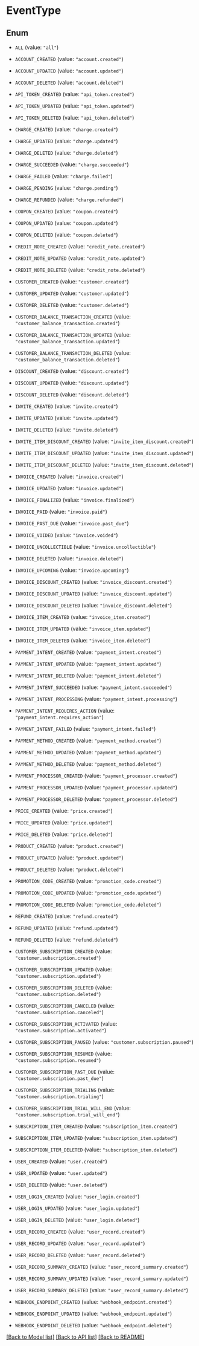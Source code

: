 # EventType

## Enum


* `ALL` (value: `"all"`)

* `ACCOUNT_CREATED` (value: `"account.created"`)

* `ACCOUNT_UPDATED` (value: `"account.updated"`)

* `ACCOUNT_DELETED` (value: `"account.deleted"`)

* `API_TOKEN_CREATED` (value: `"api_token.created"`)

* `API_TOKEN_UPDATED` (value: `"api_token.updated"`)

* `API_TOKEN_DELETED` (value: `"api_token.deleted"`)

* `CHARGE_CREATED` (value: `"charge.created"`)

* `CHARGE_UPDATED` (value: `"charge.updated"`)

* `CHARGE_DELETED` (value: `"charge.deleted"`)

* `CHARGE_SUCCEEDED` (value: `"charge.succeeded"`)

* `CHARGE_FAILED` (value: `"charge.failed"`)

* `CHARGE_PENDING` (value: `"charge.pending"`)

* `CHARGE_REFUNDED` (value: `"charge.refunded"`)

* `COUPON_CREATED` (value: `"coupon.created"`)

* `COUPON_UPDATED` (value: `"coupon.updated"`)

* `COUPON_DELETED` (value: `"coupon.deleted"`)

* `CREDIT_NOTE_CREATED` (value: `"credit_note.created"`)

* `CREDIT_NOTE_UPDATED` (value: `"credit_note.updated"`)

* `CREDIT_NOTE_DELETED` (value: `"credit_note.deleted"`)

* `CUSTOMER_CREATED` (value: `"customer.created"`)

* `CUSTOMER_UPDATED` (value: `"customer.updated"`)

* `CUSTOMER_DELETED` (value: `"customer.deleted"`)

* `CUSTOMER_BALANCE_TRANSACTION_CREATED` (value: `"customer_balance_transaction.created"`)

* `CUSTOMER_BALANCE_TRANSACTION_UPDATED` (value: `"customer_balance_transaction.updated"`)

* `CUSTOMER_BALANCE_TRANSACTION_DELETED` (value: `"customer_balance_transaction.deleted"`)

* `DISCOUNT_CREATED` (value: `"discount.created"`)

* `DISCOUNT_UPDATED` (value: `"discount.updated"`)

* `DISCOUNT_DELETED` (value: `"discount.deleted"`)

* `INVITE_CREATED` (value: `"invite.created"`)

* `INVITE_UPDATED` (value: `"invite.updated"`)

* `INVITE_DELETED` (value: `"invite.deleted"`)

* `INVITE_ITEM_DISCOUNT_CREATED` (value: `"invite_item_discount.created"`)

* `INVITE_ITEM_DISCOUNT_UPDATED` (value: `"invite_item_discount.updated"`)

* `INVITE_ITEM_DISCOUNT_DELETED` (value: `"invite_item_discount.deleted"`)

* `INVOICE_CREATED` (value: `"invoice.created"`)

* `INVOICE_UPDATED` (value: `"invoice.updated"`)

* `INVOICE_FINALIZED` (value: `"invoice.finalized"`)

* `INVOICE_PAID` (value: `"invoice.paid"`)

* `INVOICE_PAST_DUE` (value: `"invoice.past_due"`)

* `INVOICE_VOIDED` (value: `"invoice.voided"`)

* `INVOICE_UNCOLLECTIBLE` (value: `"invoice.uncollectible"`)

* `INVOICE_DELETED` (value: `"invoice.deleted"`)

* `INVOICE_UPCOMING` (value: `"invoice.upcoming"`)

* `INVOICE_DISCOUNT_CREATED` (value: `"invoice_discount.created"`)

* `INVOICE_DISCOUNT_UPDATED` (value: `"invoice_discount.updated"`)

* `INVOICE_DISCOUNT_DELETED` (value: `"invoice_discount.deleted"`)

* `INVOICE_ITEM_CREATED` (value: `"invoice_item.created"`)

* `INVOICE_ITEM_UPDATED` (value: `"invoice_item.updated"`)

* `INVOICE_ITEM_DELETED` (value: `"invoice_item.deleted"`)

* `PAYMENT_INTENT_CREATED` (value: `"payment_intent.created"`)

* `PAYMENT_INTENT_UPDATED` (value: `"payment_intent.updated"`)

* `PAYMENT_INTENT_DELETED` (value: `"payment_intent.deleted"`)

* `PAYMENT_INTENT_SUCCEEDED` (value: `"payment_intent.succeeded"`)

* `PAYMENT_INTENT_PROCESSING` (value: `"payment_intent.processing"`)

* `PAYMENT_INTENT_REQUIRES_ACTION` (value: `"payment_intent.requires_action"`)

* `PAYMENT_INTENT_FAILED` (value: `"payment_intent.failed"`)

* `PAYMENT_METHOD_CREATED` (value: `"payment_method.created"`)

* `PAYMENT_METHOD_UPDATED` (value: `"payment_method.updated"`)

* `PAYMENT_METHOD_DELETED` (value: `"payment_method.deleted"`)

* `PAYMENT_PROCESSOR_CREATED` (value: `"payment_processor.created"`)

* `PAYMENT_PROCESSOR_UPDATED` (value: `"payment_processor.updated"`)

* `PAYMENT_PROCESSOR_DELETED` (value: `"payment_processor.deleted"`)

* `PRICE_CREATED` (value: `"price.created"`)

* `PRICE_UPDATED` (value: `"price.updated"`)

* `PRICE_DELETED` (value: `"price.deleted"`)

* `PRODUCT_CREATED` (value: `"product.created"`)

* `PRODUCT_UPDATED` (value: `"product.updated"`)

* `PRODUCT_DELETED` (value: `"product.deleted"`)

* `PROMOTION_CODE_CREATED` (value: `"promotion_code.created"`)

* `PROMOTION_CODE_UPDATED` (value: `"promotion_code.updated"`)

* `PROMOTION_CODE_DELETED` (value: `"promotion_code.deleted"`)

* `REFUND_CREATED` (value: `"refund.created"`)

* `REFUND_UPDATED` (value: `"refund.updated"`)

* `REFUND_DELETED` (value: `"refund.deleted"`)

* `CUSTOMER_SUBSCRIPTION_CREATED` (value: `"customer.subscription.created"`)

* `CUSTOMER_SUBSCRIPTION_UPDATED` (value: `"customer.subscription.updated"`)

* `CUSTOMER_SUBSCRIPTION_DELETED` (value: `"customer.subscription.deleted"`)

* `CUSTOMER_SUBSCRIPTION_CANCELED` (value: `"customer.subscription.canceled"`)

* `CUSTOMER_SUBSCRIPTION_ACTIVATED` (value: `"customer.subscription.activated"`)

* `CUSTOMER_SUBSCRIPTION_PAUSED` (value: `"customer.subscription.paused"`)

* `CUSTOMER_SUBSCRIPTION_RESUMED` (value: `"customer.subscription.resumed"`)

* `CUSTOMER_SUBSCRIPTION_PAST_DUE` (value: `"customer.subscription.past_due"`)

* `CUSTOMER_SUBSCRIPTION_TRIALING` (value: `"customer.subscription.trialing"`)

* `CUSTOMER_SUBSCRIPTION_TRIAL_WILL_END` (value: `"customer.subscription.trial_will_end"`)

* `SUBSCRIPTION_ITEM_CREATED` (value: `"subscription_item.created"`)

* `SUBSCRIPTION_ITEM_UPDATED` (value: `"subscription_item.updated"`)

* `SUBSCRIPTION_ITEM_DELETED` (value: `"subscription_item.deleted"`)

* `USER_CREATED` (value: `"user.created"`)

* `USER_UPDATED` (value: `"user.updated"`)

* `USER_DELETED` (value: `"user.deleted"`)

* `USER_LOGIN_CREATED` (value: `"user_login.created"`)

* `USER_LOGIN_UPDATED` (value: `"user_login.updated"`)

* `USER_LOGIN_DELETED` (value: `"user_login.deleted"`)

* `USER_RECORD_CREATED` (value: `"user_record.created"`)

* `USER_RECORD_UPDATED` (value: `"user_record.updated"`)

* `USER_RECORD_DELETED` (value: `"user_record.deleted"`)

* `USER_RECORD_SUMMARY_CREATED` (value: `"user_record_summary.created"`)

* `USER_RECORD_SUMMARY_UPDATED` (value: `"user_record_summary.updated"`)

* `USER_RECORD_SUMMARY_DELETED` (value: `"user_record_summary.deleted"`)

* `WEBHOOK_ENDPOINT_CREATED` (value: `"webhook_endpoint.created"`)

* `WEBHOOK_ENDPOINT_UPDATED` (value: `"webhook_endpoint.updated"`)

* `WEBHOOK_ENDPOINT_DELETED` (value: `"webhook_endpoint.deleted"`)


[[Back to Model list]](../README.md#documentation-for-models) [[Back to API list]](../README.md#documentation-for-api-endpoints) [[Back to README]](../README.md)


